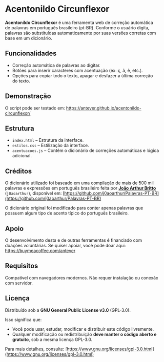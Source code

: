 # Acentonildo Circunflexor

**Acentonildo Circunflexor** é uma ferramenta web de correção automática de palavras em português brasileiro (pt-BR). Conforme o usuário digita, palavras são substituídas automaticamente por suas versões corretas com base em um dicionário.

## Funcionalidades

- Correção automática de palavras ao digitar.
- Botões para inserir caracteres com acentuação (ex: ç, ã, ê, etc.).
- Opções para copiar todo o texto, apagar e desfazer a última correção do texto.

## Demonstração

O script pode ser testado em: https://antever.github.io/acentonildo-circunflexor/

## Estrutura

- `index.html` – Estrutura da interface.
- `estilos.css` – Estilização da interface.
- `acentuacoes.js` – Contém o dicionário de correções automáticas e lógica adicional.

## Créditos

O dicionário utilizado foi baseado em uma compilação de mais de 500 mil palavras e expressões em português brasileiro feita por **[João Arthur Britto](https://github.com/j0aoarthur)** (`j0aoarthur`), disponível em: [https://github.com/j0aoarthur/Palavras-PT-BR](https://github.com/j0aoarthur/Palavras-PT-BR)

O dicionário original foi modificado para conter apenas palavras que possuem algum tipo de acento típico do português brasileiro.

## Apoio
O desenvolvimento desta e de outras ferramentas é financiado com doações voluntárias. Se quiser apoiar, você pode doar aqui:
<a href="https://buymeacoffee.com/antever" target="_blank">https://buymeacoffee.com/antever</a>


## Requisitos

Compatível com navegadores modernos. Não requer instalação ou conexão com servidor.

## Licença

Distribuído sob a **GNU General Public License v3.0** (GPL-3.0).

Isso significa que:
- Você pode usar, estudar, modificar e distribuir este código livremente.
- Qualquer modificação ou redistribuição **deve manter o código aberto e gratuito**, sob a mesma licença GPL-3.0.

Para mais detalhes, consulte: [https://www.gnu.org/licenses/gpl-3.0.html](https://www.gnu.org/licenses/gpl-3.0.html)
